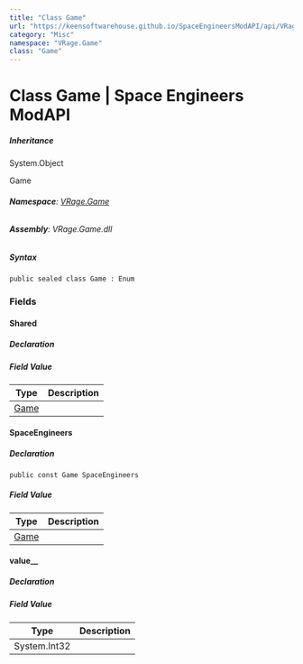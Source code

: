 ```yaml
---
title: "Class Game"
url: "https://keensoftwarehouse.github.io/SpaceEngineersModAPI/api/VRage.Game.Game.html"
category: "Misc"
namespace: "VRage.Game"
class: "Game"
---
```


# Class Game | Space Engineers ModAPI

##### Inheritance

System.Object

Game

###### **Namespace**: [VRage.Game](https://keensoftwarehouse.github.io/SpaceEngineersModAPI/api/VRage.Game.html)

###### **Assembly**: VRage.Game.dll

##### Syntax

```
public sealed class Game : Enum
```

### Fields

#### Shared

##### Declaration

##### Field Value

| Type | Description |
| --- | --- |
| [Game](https://keensoftwarehouse.github.io/SpaceEngineersModAPI/api/VRage.Game.Game.html) |     |

#### SpaceEngineers

##### Declaration

```
public const Game SpaceEngineers
```

##### Field Value

| Type | Description |
| --- | --- |
| [Game](https://keensoftwarehouse.github.io/SpaceEngineersModAPI/api/VRage.Game.Game.html) |     |

#### value\_\_

##### Declaration

##### Field Value

| Type | Description |
| --- | --- |
| System.Int32 |     |